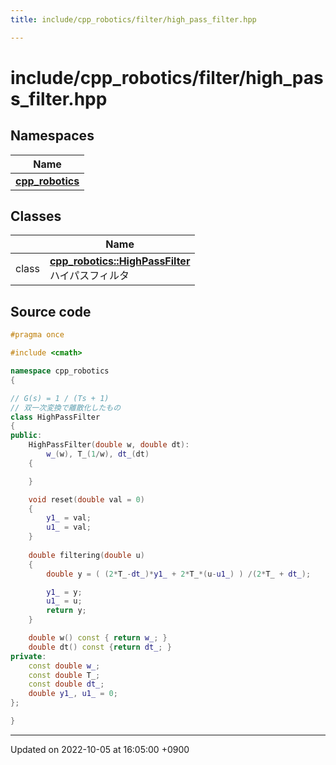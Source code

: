 ```yaml
---
title: include/cpp_robotics/filter/high_pass_filter.hpp

---
```


# include/cpp_robotics/filter/high_pass_filter.hpp



## Namespaces

| Name           |
| -------------- |
| **[cpp_robotics](/cpp_robotics/doxybook/Namespaces/namespacecpp__robotics/)**  |

## Classes

|                | Name           |
| -------------- | -------------- |
| class | **[cpp_robotics::HighPassFilter](/cpp_robotics/doxybook/Classes/classcpp__robotics_1_1HighPassFilter/)** <br>ハイパスフィルタ  |




## Source code

```cpp
#pragma once

#include <cmath>

namespace cpp_robotics
{

// G(s) = 1 / (Ts + 1)
// 双一次変換で離散化したもの
class HighPassFilter
{
public:
    HighPassFilter(double w, double dt):
        w_(w), T_(1/w), dt_(dt)
    {

    }

    void reset(double val = 0)
    {
        y1_ = val;
        u1_ = val;
    }
    
    double filtering(double u)
    {
        double y = ( (2*T_-dt_)*y1_ + 2*T_*(u-u1_) ) /(2*T_ + dt_);

        y1_ = y;
        u1_ = u;
        return y;
    }

    double w() const { return w_; }
    double dt() const {return dt_; }
private:
    const double w_;
    const double T_;
    const double dt_;
    double y1_, u1_ = 0;
};

}
```


-------------------------------

Updated on 2022-10-05 at 16:05:00 +0900
